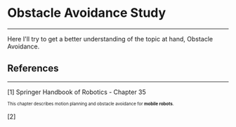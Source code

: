 # Obstacle Avoidance Study
------
Here I'll try to get a better understanding of the topic at hand, Obstacle Avoidance. 

## References
------
[1] Springer Handbook of Robotics - Chapter 35

<sup><sub>This chapter describes motion planning and obstacle avoidance for **mobile robots**.</sub></sup>

[2] 
